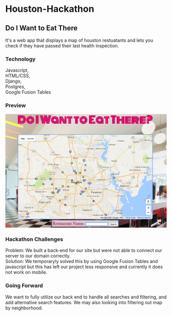 # Houston-Hackathon

## Do I Want to Eat There
It's a web app that displays a map of houston restuatants and lets you check if they have passed their last health inspection.

### Technology
Javascript,   
HTML/CSS,  
Django,  
Postgres,  
Google Fusion Tables

### Preview
![Doiwanttoeatthere.com](/webapp.png)

### Hackathon Challenges
Problem: We built a back-end for our site but were not able to connect our server to our domain correctly.  
Solution: We temporaryly solved this by using Google Fusion Tables and javascript but this has left our project less responsive and currently it does not work on mobile.


### Going Forward
We want to fully utilize our back end to handle all searches and filtering, and add alternative search features. We may also looking into filtering out map by neighborhood.
